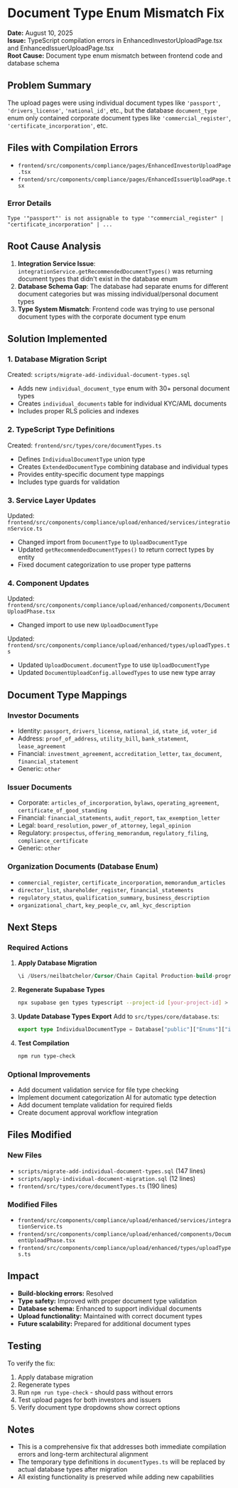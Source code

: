 # Document Type Enum Mismatch Fix

**Date:** August 10, 2025  
**Issue:** TypeScript compilation errors in EnhancedInvestorUploadPage.tsx and EnhancedIssuerUploadPage.tsx  
**Root Cause:** Document type enum mismatch between frontend code and database schema

## Problem Summary

The upload pages were using individual document types like `'passport'`, `'drivers_license'`, `'national_id'`, etc., but the database `document_type` enum only contained corporate document types like `'commercial_register'`, `'certificate_incorporation'`, etc.

## Files with Compilation Errors

- `frontend/src/components/compliance/pages/EnhancedInvestorUploadPage.tsx`
- `frontend/src/components/compliance/pages/EnhancedIssuerUploadPage.tsx`

### Error Details
```
Type '"passport"' is not assignable to type '"commercial_register" | "certificate_incorporation" | ...
```

## Root Cause Analysis

1. **Integration Service Issue**: `integrationService.getRecommendedDocumentTypes()` was returning document types that didn't exist in the database enum
2. **Database Schema Gap**: The database had separate enums for different document categories but was missing individual/personal document types
3. **Type System Mismatch**: Frontend code was trying to use personal document types with the corporate document type enum

## Solution Implemented

### 1. Database Migration Script
Created: `scripts/migrate-add-individual-document-types.sql`
- Adds new `individual_document_type` enum with 30+ personal document types
- Creates `individual_documents` table for individual KYC/AML documents
- Includes proper RLS policies and indexes

### 2. TypeScript Type Definitions
Created: `frontend/src/types/core/documentTypes.ts`
- Defines `IndividualDocumentType` union type
- Creates `ExtendedDocumentType` combining database and individual types
- Provides entity-specific document type mappings
- Includes type guards for validation

### 3. Service Layer Updates
Updated: `frontend/src/components/compliance/upload/enhanced/services/integrationService.ts`
- Changed import from `DocumentType` to `UploadDocumentType`
- Updated `getRecommendedDocumentTypes()` to return correct types by entity
- Fixed document categorization to use proper type patterns

### 4. Component Updates
Updated: `frontend/src/components/compliance/upload/enhanced/components/DocumentUploadPhase.tsx`
- Changed import to use new `UploadDocumentType`

Updated: `frontend/src/components/compliance/upload/enhanced/types/uploadTypes.ts`
- Updated `UploadDocument.documentType` to use `UploadDocumentType`
- Updated `DocumentUploadConfig.allowedTypes` to use new type array

## Document Type Mappings

### Investor Documents
- Identity: `passport`, `drivers_license`, `national_id`, `state_id`, `voter_id`
- Address: `proof_of_address`, `utility_bill`, `bank_statement`, `lease_agreement`
- Financial: `investment_agreement`, `accreditation_letter`, `tax_document`, `financial_statement`
- Generic: `other`

### Issuer Documents
- Corporate: `articles_of_incorporation`, `bylaws`, `operating_agreement`, `certificate_of_good_standing`
- Financial: `financial_statements`, `audit_report`, `tax_exemption_letter`
- Legal: `board_resolution`, `power_of_attorney`, `legal_opinion`
- Regulatory: `prospectus`, `offering_memorandum`, `regulatory_filing`, `compliance_certificate`
- Generic: `other`

### Organization Documents (Database Enum)
- `commercial_register`, `certificate_incorporation`, `memorandum_articles`
- `director_list`, `shareholder_register`, `financial_statements`
- `regulatory_status`, `qualification_summary`, `business_description`
- `organizational_chart`, `key_people_cv`, `aml_kyc_description`

## Next Steps

### Required Actions
1. **Apply Database Migration**
   ```sql
   \i /Users/neilbatchelor/Cursor/Chain Capital Production-build-progress/scripts/migrate-add-individual-document-types.sql
   ```

2. **Regenerate Supabase Types**
   ```bash
   npx supabase gen types typescript --project-id [your-project-id] > src/types/core/supabase.ts
   ```

3. **Update Database Types Export**
   Add to `src/types/core/database.ts`:
   ```typescript
   export type IndividualDocumentType = Database["public"]["Enums"]["individual_document_type"];
   ```

4. **Test Compilation**
   ```bash
   npm run type-check
   ```

### Optional Improvements
- Add document validation service for file type checking
- Implement document categorization AI for automatic type detection
- Add document template validation for required fields
- Create document approval workflow integration

## Files Modified

### New Files
- `scripts/migrate-add-individual-document-types.sql` (147 lines)
- `scripts/apply-individual-document-migration.sql` (12 lines) 
- `frontend/src/types/core/documentTypes.ts` (190 lines)

### Modified Files
- `frontend/src/components/compliance/upload/enhanced/services/integrationService.ts`
- `frontend/src/components/compliance/upload/enhanced/components/DocumentUploadPhase.tsx`
- `frontend/src/components/compliance/upload/enhanced/types/uploadTypes.ts`

## Impact

- **Build-blocking errors:** Resolved
- **Type safety:** Improved with proper document type validation
- **Database schema:** Enhanced to support individual documents
- **Upload functionality:** Maintained with correct document types
- **Future scalability:** Prepared for additional document types

## Testing

To verify the fix:
1. Apply database migration
2. Regenerate types
3. Run `npm run type-check` - should pass without errors
4. Test upload pages for both investors and issuers
5. Verify document type dropdowns show correct options

## Notes

- This is a comprehensive fix that addresses both immediate compilation errors and long-term architectural alignment
- The temporary type definitions in `documentTypes.ts` will be replaced by actual database types after migration
- All existing functionality is preserved while adding new capabilities
